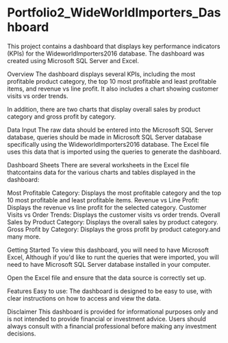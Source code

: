 # Portfolio2_WideWorldImporters_Dashboard

This project contains a dashboard that displays key performance indicators (KPIs) for the WideworldImporters2016 database. The dashboard was created using Microsoft SQL Server and Excel.

Overview
The dashboard displays several KPIs, including the most profitable product category, the top 10 most profitable and least profitable items, and revenue vs line profit. It also includes a chart showing customer visits vs order trends.

In addition, there are two charts that display overall sales by product category and gross profit by category.

Data Input
The raw data should be entered into the Microsoft SQL Server database, queries should be made in Microsoft SQL Server database specifically using the WideworldImporters2016 database. The Excel file uses this data that is imported using the queries to generate the dashboard.

Dashboard Sheets
There are several worksheets in the Excel file thatcontains data for the  various charts and tables displayed in the dashboard:

Most Profitable Category: Displays the most profitable category and the top 10 most profitable and least profitable items.
Revenue vs Line Profit: Displays the revenue vs line profit for the selected category.
Customer Visits vs Order Trends: Displays the customer visits vs order trends.
Overall Sales by Product Category: Displays the overall sales by product category.
Gross Profit by Category: Displays the gross profit by product category.and many more.

Getting Started
To view this dashboard, you will need to have Microsoft Excel, Although if you'd like to runt the queries that were imported, you will need to have Microsoft SQL Server database installed in your computer.


Open the Excel file and ensure that the data source is correctly set up.

Features
Easy to use: The dashboard is designed to be easy to use, with clear instructions on how to access and view the data.

Disclaimer
This dashboard is provided for informational purposes only and is not intended to provide financial or investment advice. Users should always consult with a financial professional before making any investment decisions.
